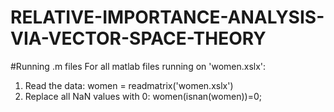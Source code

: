 # RELATIVE-IMPORTANCE-ANALYSIS-VIA-VECTOR-SPACE-THEORY

#Running .m files 
For all matlab files running on 'women.xslx':
1) Read the data: women = readmatrix('women.xslx')
2) Replace all NaN values with 0: women(isnan(women))=0;
